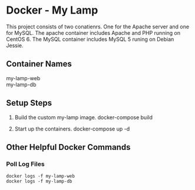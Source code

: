 # Docker - My Lamp

This project consists of two conatienrs. One for the Apache server and one for MySQL. The apache container includes Apache and PHP running on CentOS 6. The MySQL container includes MySQL 5 runing on Debian Jessie.

## Container Names
my-lamp-web  
my-lamp-db  

## Setup Steps

1. Build the custom my-lamp image.
    docker-compose build

2. Start up the containers.
    docker-compose up -d

## Other Helpful Docker Commands

### Poll Log Files
    docker logs -f my-lamp-web
    docker logs -f my-lamp-db



